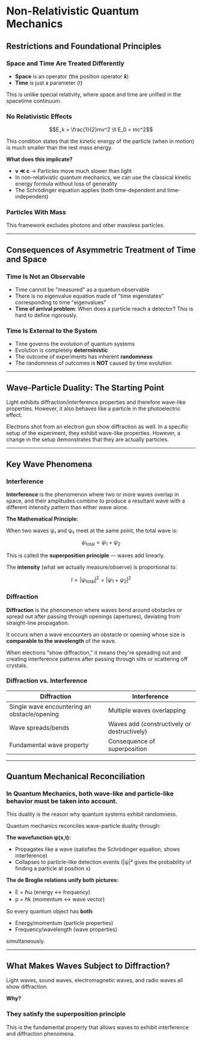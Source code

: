 # Non-Relativistic Quantum Mechanics

## Restrictions and Foundational Principles

### Space and Time Are Treated Differently

- **Space** is an operator (the position operator **x̂**)
- **Time** is just a parameter (t)

This is unlike special relativity, where space and time are unified in the spacetime continuum.

### No Relativistic Effects

$$E_k = \frac{1}{2}mv^2 \ll E_0 = mc^2$$

This condition states that the kinetic energy of the particle (when in motion) is much smaller than the rest mass energy.

**What does this implicate?**

- **v ≪ c** → Particles move much slower than light
- In non-relativistic quantum mechanics, we can use the classical kinetic energy formula without loss of generality
- The Schrödinger equation applies (both time-dependent and time-independent)

### Particles With Mass

This framework excludes photons and other massless particles.

---

## Consequences of Asymmetric Treatment of Time and Space

### Time Is Not an Observable

- Time cannot be "measured" as a quantum observable
- There is no eigenvalue equation made of "time eigenstates" corresponding to time "eigenvalues"
- **Time of arrival problem**: When does a particle reach a detector? This is hard to define rigorously.

### Time Is External to the System

- Time governs the evolution of quantum systems
- Evolution is completely **deterministic**
- The outcome of experiments has inherent **randomness**
- The randomness of outcomes is **NOT** caused by time evolution

---

## Wave-Particle Duality: The Starting Point

Light exhibits diffraction/interference properties and therefore wave-like properties. However, it also behaves like a particle in the photoelectric effect.

Electrons shot from an electron gun show diffraction as well. In a specific setup of the experiment, they exhibit wave-like properties. However, a change in the setup demonstrates that they are actually particles.

---

## Key Wave Phenomena

### Interference

**Interference** is the phenomenon where two or more waves overlap in space, and their amplitudes combine to produce a resultant wave with a different intensity pattern than either wave alone.

**The Mathematical Principle:**

When two waves ψ₁ and ψ₂ meet at the same point, the total wave is:

$$\psi_{\text{total}} = \psi_1 + \psi_2$$

This is called the **superposition principle** — waves add linearly.

The **intensity** (what we actually measure/observe) is proportional to:

$$I \propto |\psi_{\text{total}}|^2 = |\psi_1 + \psi_2|^2$$

### Diffraction

**Diffraction** is the phenomenon where waves bend around obstacles or spread out after passing through openings (apertures), deviating from straight-line propagation.

It occurs when a wave encounters an obstacle or opening whose size is **comparable to the wavelength** of the wave.

When electrons "show diffraction," it means they're spreading out and creating interference patterns after passing through slits or scattering off crystals.

### Diffraction vs. Interference

| **Diffraction** | **Interference** |
|-----------------|------------------|
| Single wave encountering an obstacle/opening | Multiple waves overlapping |
| Wave spreads/bends | Waves add (constructively or destructively) |
| Fundamental wave property | Consequence of superposition |

---

## Quantum Mechanical Reconciliation

### In Quantum Mechanics, both wave-like and particle-like behavior must be taken into account.

This duality is the reason why quantum systems exhibit randomness.

Quantum mechanics reconciles wave-particle duality through:

**The wavefunction ψ(x,t):**
- Propagates like a wave (satisfies the Schrödinger equation, shows interference)
- Collapses to particle-like detection events (|ψ|² gives the probability of finding a particle at position x)

**The de Broglie relations unify both pictures:**
- E = ℏω (energy ↔ frequency)
- p = ℏk (momentum ↔ wave vector)

So every quantum object has **both**:
- Energy/momentum (particle properties)
- Frequency/wavelength (wave properties)

simultaneously.

---

## What Makes Waves Subject to Diffraction?

Light waves, sound waves, electromagnetic waves, and radio waves all show diffraction.

**Why?**

### They satisfy the superposition principle

This is the fundamental property that allows waves to exhibit interference and diffraction phenomena.